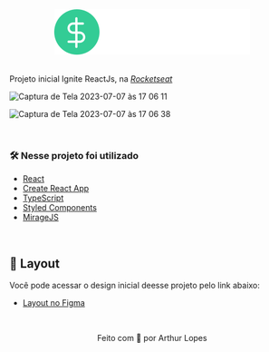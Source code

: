 <!-- Logo -->

<div align="center">
<img  src="src/assets/logo-do.svg"/> <br> <br>
</div>

<!-- Atribuições-->
Projeto inicial Ignite ReactJs, na <a href="https://rocketseat.com.br/"><em>Rocketseat</em></a>
</div>

![Captura de Tela 2023-07-07 às 17 06 11](https://github.com/arthurlopesr/do-money/assets/72874475/7b378580-2a1c-4493-8f78-87a2250ecb0d)

![Captura de Tela 2023-07-07 às 17 06 38](https://github.com/arthurlopesr/do-money/assets/72874475/e47828ca-6d38-482c-9455-58ad6ddfdc60)

&nbsp;

### 🛠️ Nesse projeto foi utilizado

* [React](https://pt-br.reactjs.org/)
* [Create React App](https://create-react-app.dev/)
* [TypeScript](https://www.typescriptlang.org/)
* [Styled Components](https://styled-components.com/)
* [MirageJS](https://miragejs.com/)

&nbsp;

## 🔖 Layout
Você pode acessar o design inicial deesse projeto pelo link abaixo:

- [Layout no Figma](https://www.figma.com/file/0xmu9mj2TJYoIOubBFWsk5/dtmoney-Ignite-(Copy)?node-id=0%3A1)

&nbsp;

<p align="center">Feito com 💙 por Arthur Lopes</p>
